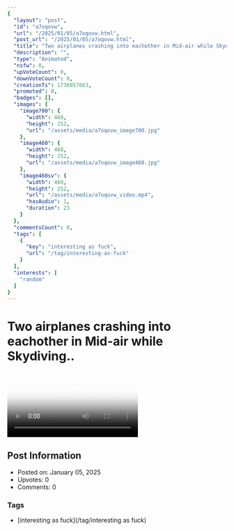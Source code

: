 ```yaml
---
{
  "layout": "post",
  "id": "a7oqovw",
  "url": "/2025/01/05/a7oqovw.html",
  "post_url": "/2025/01/05/a7oqovw.html",
  "title": "Two airplanes crashing into eachother in Mid-air while Skydiving..",
  "description": "",
  "type": "Animated",
  "nsfw": 0,
  "upVoteCount": 0,
  "downVoteCount": 0,
  "creationTs": 1736057663,
  "promoted": 0,
  "badges": [],
  "images": {
    "image700": {
      "width": 460,
      "height": 252,
      "url": "/assets/media/a7oqovw_image700.jpg"
    },
    "image460": {
      "width": 460,
      "height": 252,
      "url": "/assets/media/a7oqovw_image460.jpg"
    },
    "image460sv": {
      "width": 460,
      "height": 252,
      "url": "/assets/media/a7oqovw_video.mp4",
      "hasAudio": 1,
      "duration": 23
    }
  },
  "commentsCount": 0,
  "tags": [
    {
      "key": "interesting as fuck",
      "url": "/tag/interesting-as-fuck"
    }
  ],
  "interests": [
    "random"
  ]
}
---
```


# Two airplanes crashing into eachother in Mid-air while Skydiving..

<video controls playsinline loop poster="/assets/media/a7oqovw_image460.jpg">
  <source src="/assets/media/a7oqovw_video.mp4" type="video/mp4">
  Your browser does not support the video tag.
</video>

## Post Information

- Posted on: January 05, 2025
- Upvotes: 0
- Comments: 0

### Tags

- [interesting as fuck](/tag/interesting as fuck)
